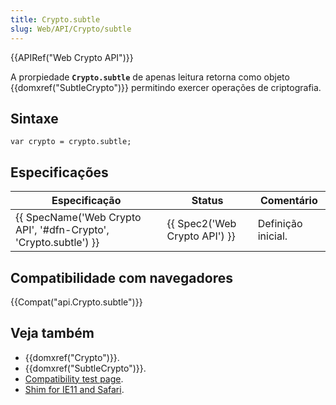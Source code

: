 ```yaml
---
title: Crypto.subtle
slug: Web/API/Crypto/subtle
---
```

{{APIRef("Web Crypto API")}}

A prorpiedade **`Crypto.subtle`** de apenas leitura retorna como objeto {{domxref("SubtleCrypto")}} permitindo exercer operações de criptografia.

## Sintaxe

```
var crypto = crypto.subtle;
```

## Especificações

| Especificação                                                                        | Status                                   | Comentário         |
| ------------------------------------------------------------------------------------ | ---------------------------------------- | ------------------ |
| {{ SpecName('Web Crypto API', '#dfn-Crypto', 'Crypto.subtle') }} | {{ Spec2('Web Crypto API') }} | Definição inicial. |

## Compatibilidade com navegadores

{{Compat("api.Crypto.subtle")}}

## Veja também

- {{domxref("Crypto")}}.
- {{domxref("SubtleCrypto")}}.
- [Compatibility test page](https://vibornoff.github.io/webcrypto-examples/index.html).
- [Shim for IE11 and Safari](https://github.com/vibornoff/webcrypto-shim).
